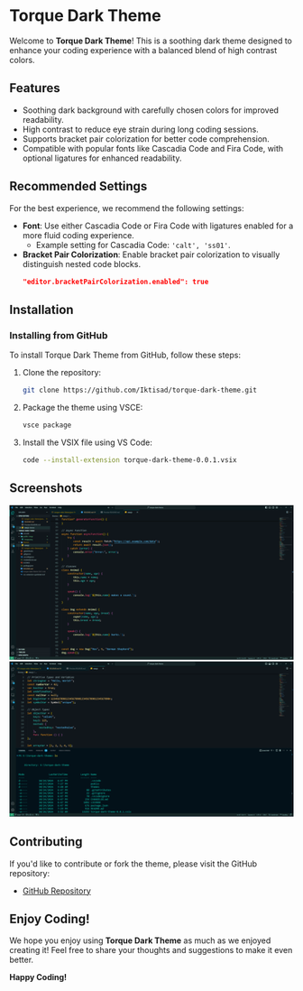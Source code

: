 # Torque Dark Theme

Welcome to **Torque Dark Theme**! This is a soothing dark theme designed to
enhance your coding experience with a balanced blend of high contrast colors.

## Features

- Soothing dark background with carefully chosen colors for improved
  readability.
- High contrast to reduce eye strain during long coding sessions.
- Supports bracket pair colorization for better code comprehension.
- Compatible with popular fonts like Cascadia Code and Fira Code, with optional
  ligatures for enhanced readability.

## Recommended Settings

For the best experience, we recommend the following settings:

- **Font**: Use either Cascadia Code or Fira Code with ligatures enabled for a
  more fluid coding experience.
  - Example setting for Cascadia Code: `'calt', 'ss01'`.
- **Bracket Pair Colorization**: Enable bracket pair colorization to visually
  distinguish nested code blocks.
  ```json
  "editor.bracketPairColorization.enabled": true
  ```

## Installation

### Installing from GitHub

To install Torque Dark Theme from GitHub, follow these steps:

1. Clone the repository:
   ```sh
   git clone https://github.com/Iktisad/torque-dark-theme.git
   ```

2. Package the theme using VSCE:
   ```sh
   vsce package
   ```

3. Install the VSIX file using VS Code:
   ```sh
   code --install-extension torque-dark-theme-0.0.1.vsix
   ```

## Screenshots

![Torque Dark Theme Preview 1](/public/imgs/image.png)
![Torque Dark Theme Preview 2](/public/imgs/image-2.png)

## Contributing

If you'd like to contribute or fork the theme, please visit the GitHub
repository:

- [GitHub Repository](https://github.com/Iktisad/torque-dark-theme.git)

## Enjoy Coding!

We hope you enjoy using **Torque Dark Theme** as much as we enjoyed creating it!
Feel free to share your thoughts and suggestions to make it even better.

**Happy Coding!**
